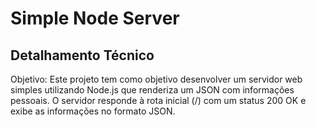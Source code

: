 # Simple Node Server

## Detalhamento Técnico

Objetivo: Este projeto tem como objetivo desenvolver um servidor web simples utilizando Node.js que renderiza um JSON com informações pessoais. O servidor responde à rota inicial (/) com um status 200 OK e exibe as informações no formato JSON.